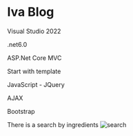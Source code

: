 # Iva Blog

Visual Studio 2022

.net6.0

ASP.Net Core MVC

Start with template

JavaScript - JQuery

AJAX

Bootstrap

There is a search by ingredients
![search](https://user-images.githubusercontent.com/106671609/230557524-9bece2c2-4a0a-401c-9ece-e137afcbb246.PNG)

